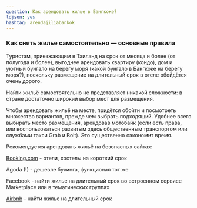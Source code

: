 ```yaml
---
question: Как арендовать жилье в Бангкоке?
ldjson: yes
hashtag: arendajiliabankok
---
```



### Как снять жилье самостоятельно — основные правила

Туристам, приезжающим в Таиланд на срок от месяца и более (от полугода и более), выгоднее арендовать квартиру (кондо), дом и уютный бунгало на берегу моря (какой бунгало в Бангкоке на берегу моря?), поскольку размещение на длительный срок в отеле обойдётся очень дорого.

Найти жильё самостоятельно не представляет никакой сложности: в стране достаточно широкий выбор мест для размещения. 

Чтобы арендовать жильё на месте, придётся обойти и посмотреть множество вариантов, прежде чем выбрать подходящий. Удобнее всего выбирать место размещения, арендовав мотобайк (если есть права, или воспользоваться развитым здесь общественным транспортом или службами такси Grab и Bolt). Это существенно сэкономит время.

Рекомендуется арендовать жильё на безопасных сайтах:

[Booking.com](Booking.com) - отели, хостелы на короткий срок

Agoda (!) - дешевле букинга, функционал тот же

Facebook - найти жилье на длительный срок во встроенном сервисе Marketplace или в тематических группах

[Airbnb](https://www.airbnb.ru/) - найти жилье на длительный срок
